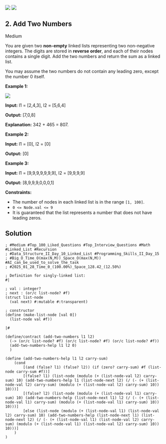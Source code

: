 [![](https://img.shields.io/github/stars/LeetCode-in-Racket/LeetCode-in-Racket?label=Stars&style=flat-square)](https://github.com/LeetCode-in-Racket/LeetCode-in-Racket)
[![](https://img.shields.io/github/forks/LeetCode-in-Racket/LeetCode-in-Racket?label=Fork%20me%20on%20GitHub%20&style=flat-square)](https://github.com/LeetCode-in-Racket/LeetCode-in-Racket/fork)

## 2\. Add Two Numbers

Medium

You are given two **non-empty** linked lists representing two non-negative integers. The digits are stored in **reverse order**, and each of their nodes contains a single digit. Add the two numbers and return the sum as a linked list.

You may assume the two numbers do not contain any leading zero, except the number 0 itself.

**Example 1:**

![](https://assets.leetcode.com/uploads/2020/10/02/addtwonumber1.jpg)

**Input:** l1 = [2,4,3], l2 = [5,6,4]

**Output:** [7,0,8]

**Explanation:** 342 + 465 = 807. 

**Example 2:**

**Input:** l1 = [0], l2 = [0]

**Output:** [0] 

**Example 3:**

**Input:** l1 = [9,9,9,9,9,9,9], l2 = [9,9,9,9]

**Output:** [8,9,9,9,0,0,0,1] 

**Constraints:**

*   The number of nodes in each linked list is in the range `[1, 100]`.
*   `0 <= Node.val <= 9`
*   It is guaranteed that the list represents a number that does not have leading zeros.

## Solution

```racket
; #Medium #Top_100_Liked_Questions #Top_Interview_Questions #Math #Linked_List #Recursion
; #Data_Structure_II_Day_10_Linked_List #Programming_Skills_II_Day_15
; #Big_O_Time_O(max(N,M))_Space_O(max(N,M)) #AI_can_be_used_to_solve_the_task
; #2025_01_28_Time_0_(100.00%)_Space_128.42_(12.50%)

; Definition for singly-linked list:
#|

; val : integer?
; next : (or/c list-node? #f)
(struct list-node
  (val next) #:mutable #:transparent)

; constructor
(define (make-list-node [val 0])
  (list-node val #f))

|#

(define/contract (add-two-numbers l1 l2)
  (-> (or/c list-node? #f) (or/c list-node? #f) (or/c list-node? #f))
  (add-two-numbers-help l1 l2 0)
  )

(define (add-two-numbers-help l1 l2 carry-sum)
    (cond
        [(and (false? l1) (false? l2)) (if (zero? carry-sum) #f (list-node carry-sum #f))]
        [(false? l1) (list-node (modulo (+ (list-node-val l2) carry-sum) 10) (add-two-numbers-help l1 (list-node-next l2) (/ (- (+ (list-node-val l2) carry-sum) (modulo (+ (list-node-val l2) carry-sum) 10)) 10)))]
        [(false? l2) (list-node (modulo (+ (list-node-val l1) carry-sum) 10) (add-two-numbers-help (list-node-next l1) l2 (/ (- (+ (list-node-val l1) carry-sum) (modulo (+ (list-node-val l1) carry-sum) 10)) 10)))]
        [else (list-node (modulo (+ (list-node-val l1) (list-node-val l2) carry-sum) 10) (add-two-numbers-help (list-node-next l1) (list-node-next l2) (/ (- (+ (list-node-val l1) (list-node-val l2) carry-sum) (modulo (+ (list-node-val l1) (list-node-val l2) carry-sum) 10)) 10)))]
    )
)
```